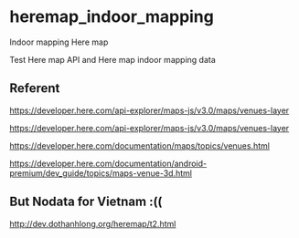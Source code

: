 # heremap_indoor_mapping
Indoor mapping Here map

Test Here map API and Here map indoor mapping data

## Referent
https://developer.here.com/api-explorer/maps-js/v3.0/maps/venues-layer

https://developer.here.com/api-explorer/maps-js/v3.0/maps/venues-layer

https://developer.here.com/documentation/maps/topics/venues.html

https://developer.here.com/documentation/android-premium/dev_guide/topics/maps-venue-3d.html

## But Nodata for Vietnam :((

http://dev.dothanhlong.org/heremap/t2.html